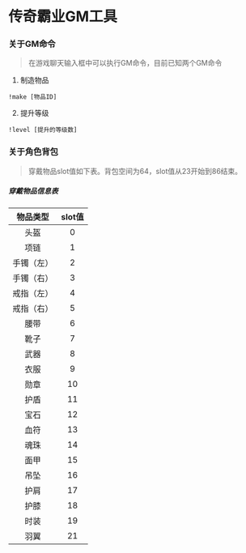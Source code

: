 # 传奇霸业GM工具

### 关于GM命令
> 在游戏聊天输入框中可以执行GM命令，目前已知两个GM命令

1. 制造物品
```
!make [物品ID]
```
2. 提升等级
```
!level [提升的等级数]
```

### 关于角色背包
> 穿戴物品slot值如下表。背包空间为64，slot值从23开始到86结束。

##### 穿戴物品信息表

| 物品类型 | slot值 |
| :------: | :------: |
| 头盔 | 0 |
| 项链 | 1 |
| 手镯（左）| 2 |
| 手镯（右）| 3 |
| 戒指（左）| 4 |
| 戒指（右）| 5 |
| 腰带 | 6 |
| 靴子 | 7 |
| 武器 | 8 |
| 衣服 | 9 |
| 勋章 | 10 |
| 护盾 | 11 |
| 宝石 | 12 |
| 血符 | 13 |
| 魂珠 | 14 |
| 面甲 | 15 |
| 吊坠 | 16 |
| 护肩 | 17 |
| 护膝 | 18 |
| 时装 | 19 |
| 羽翼 | 21 |
